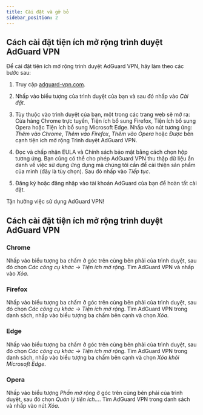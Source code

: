```yaml
---
title: Cài đặt và gỡ bỏ
sidebar_position: 2
---
```


## Cách cài đặt tiện ích mở rộng trình duyệt AdGuard VPN

Để cài đặt tiện ích mở rộng trình duyệt AdGuard VPN, hãy làm theo các bước sau:

1. Truy cập [adguard-vpn.com](https://adguard-vpn.com/browser-extension/overview.html).

2. Nhấp vào biểu tượng của trình duyệt của bạn và sau đó nhấp vào *Cài đặt*.

3. Tùy thuộc vào trình duyệt của bạn, một trong các trang web sẽ mở ra: Cửa hàng Chrome trực tuyến, Tiện ích bổ sung Firefox, Tiện ích bổ sung Opera hoặc Tiện ích bổ sung Microsoft Edge. Nhấp vào nút tương ứng: *Thêm vào Chrome*, *Thêm vào Firefox*, *Thêm vào Opera* hoặc *Được* bên cạnh tiện ích mở rộng Trình duyệt AdGuard VPN.

4. Đọc và chấp nhận EULA và Chính sách bảo mật bằng cách chọn hộp tương ứng. Bạn cũng có thể cho phép AdGuard VPN thu thập dữ liệu ẩn danh về việc sử dụng ứng dụng mà chúng tôi cần để cải thiện sản phẩm của mình (đây là tùy chọn). Sau đó nhấp vào *Tiếp tục*.

5. Đăng ký hoặc đăng nhập vào tài khoản AdGuard của bạn để hoàn tất cài đặt.

Tận hưởng việc sử dụng AdGuard VPN!

## Cách cài đặt tiện ích mở rộng trình duyệt AdGuard VPN

### Chrome

Nhấp vào biểu tượng ba chấm ở góc trên cùng bên phải của trình duyệt, sau đó chọn *Các công cụ khác → Tiện ích mở rộng*. Tìm AdGuard VPN và nhấp vào *Xóa*.

### Firefox

Nhấp vào biểu tượng ba chấm ở góc trên cùng bên phải của trình duyệt, sau đó chọn *Các công cụ khác → Tiện ích mở rộng*. Tìm AdGuard VPN trong danh sách, nhấp vào biểu tượng ba chấm bên cạnh và chọn *Xóa*.

### Edge

Nhấp vào biểu tượng ba chấm ở góc trên cùng bên phải của trình duyệt, sau đó chọn *Các công cụ khác → Tiện ích mở rộng*. Tìm AdGuard VPN trong danh sách, nhấp vào biểu tượng ba chấm bên cạnh và chọn *Xóa khỏi Microsoft Edge*.

### Opera

Nhấp vào biểu tượng *Phần mở rộng* ở góc trên cùng bên phải của trình duyệt, sau đó chọn *Quản lý tiện ích...*. Tìm AdGuard VPN trong danh sách và nhấp vào nút *Xóa*.
